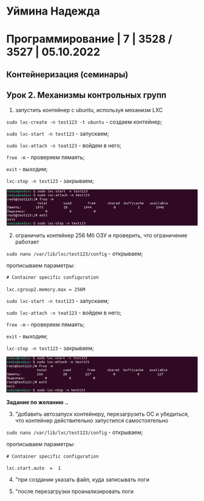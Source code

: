 # Уймина Надежда 

# Программирование | 7 | 3528 / 3527 | 05.10.2022

## Контейнеризация (семинары)

## Урок 2. Механизмы контрольных групп

1) запустить контейнер с ubuntu, используя механизм LXC

`sudo lxc-create -n test123 -t ubuntu` - создаем контейнер;

`sudo lxc-start -n test123` - запускаем;

`sudo lxc-attach -n teat123` - войдем в него;

`free -m` - проверяем пямаять;

`exit` - выходим;

`lxc-stop -n test123` - закрываем;

![скрин выполненой работы](Screen/Homework2_1.png)

2) ограничить контейнер 256 Мб ОЗУ и проверить, что ограничение работает

`sudo nano /var/lib/lxc/test123/config` - открываем;

прописываем параметры:

    # Container specific configuration

    lxc.cgroup2.memory.max = 256M

`sudo lxc-start -n test123` - запускаем;

`sudo lxc-attach -n teat123` - войдем в него;

`free -m` - проверяем пямаять;

`exit` - выходим;

`lxc-stop -n test123` - закрываем;

![скрин выполненой работы](Screen/Homework2_2.png)

**Задание по желанию ..**

3) "добавить автозапуск контейнеру, перезагрузить ОС и убедиться, что контейнер действительно запустился самостоятельно

`sudo nano /var/lib/lxc/test123/config` - открываем;

прописываем параметры:

`# Container specific configuration`
 
`lxc.start.auto  =  1`


4) "при создании указать файл, куда записывать логи

5) "после перезагрузки проанализировать логи

